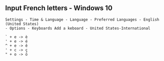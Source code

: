 ## Input French letters - Windows 10
    Settings - Time & Language - Language - Preferred Languages - English (United States) 
    - Options - Keyboards Add a keboard - United States-International
   
    ` + e -> è
    ' + e -> é
    ^ + e -> ê
    ' + c -> ç
    " + o -> ö
